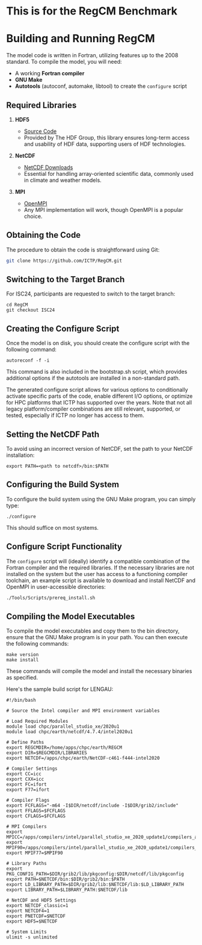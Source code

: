 # This is for the RegCM Benchmark

# Building and Running RegCM

The model code is written in Fortran, utilizing features up to the 2008 standard. To compile the model, you will need:

- A working **Fortran compiler**
- **GNU Make**
- **Autotools** (autoconf, automake, libtool) to create the `configure` script

## Required Libraries

1. **HDF5**  
   - [Source Code](https://www.hdfgroup.org/downloads/hdf5/)  
   - Provided by The HDF Group, this library ensures long-term access and usability of HDF data, supporting users of HDF technologies.

2. **NetCDF**  
   - [NetCDF Downloads](https://www.unidata.ucar.edu/software/netcdf/docs/getting_and_building_netcdf.html)  
   - Essential for handling array-oriented scientific data, commonly used in climate and weather models.

3. **MPI**  
   - [OpenMPI](https://www.open-mpi.org/)  
   - Any MPI implementation will work, though OpenMPI is a popular choice.

## Obtaining the Code

The procedure to obtain the code is straightforward using Git:

```bash
git clone https://github.com/ICTP/RegCM.git
```
## Switching to the Target Branch
For ISC24, participants are requested to switch to the target branch:
```
cd RegCM
git checkout ISC24
```
## Creating the Configure Script
Once the model is on disk, you should create the configure script with the following command:
```
autoreconf -f -i
```
This command is also included in the bootstrap.sh script, which provides additional options if the autotools are installed in a non-standard path.

The generated configure script allows for various options to conditionally activate specific parts of the code, enable different I/O options, or optimize for HPC platforms that ICTP has supported over the years. Note that not all legacy platform/compiler combinations are still relevant, supported, or tested, especially if ICTP no longer has access to them.

## Setting the NetCDF Path
To avoid using an incorrect version of NetCDF, set the path to your NetCDF installation:
```
export PATH=<path to netcdf>/bin:$PATH
```
## Configuring the Build System
To configure the build system using the GNU Make program, you can simply type:
```
./configure
```
This should suffice on most systems.

## Configure Script Functionality

The `configure` script will (ideally) identify a compatible combination of the Fortran compiler and the required libraries. If the necessary libraries are not installed on the system but the user has access to a functioning compiler toolchain, an example script is available to download and install NetCDF and OpenMPI in user-accessible directories:

```bash
./Tools/Scripts/prereq_install.sh
```
## Compiling the Model Executables
To compile the model executables and copy them to the bin directory, ensure that the GNU Make program is in your path. You can then execute the following commands:
```
make version
make install
```
These commands will compile the model and install the necessary binaries as specified.

Here's the sample build script for LENGAU:
```
#!/bin/bash

# Source the Intel compiler and MPI environment variables

# Load Required Modules
module load chpc/parallel_studio_xe/2020u1
module load chpc/earth/netcdf/4.7.4/intel2020u1

# Define Paths
export REGCMDIR=/home/apps/chpc/earth/REGCM
export DIR=$REGCMDIR/LIBRARIES
export NETCDF=/apps/chpc/earth/NetCDF-c461-f444-intel2020

# Compiler Settings
export CC=icc
export CXX=icc
export FC=ifort
export F77=ifort

# Compiler Flags
export FCFLAGS="-m64 -I$DIR/netcdf/include -I$DIR/grib2/include"
export FFLAGS=$FCFLAGS
export CFLAGS=$FCFLAGS

# MPI Compilers
export MPICC=/apps/compilers/intel/parallel_studio_xe_2020_update1/compilers_and_libraries/linux/mpi/intel64/bin/mpicc
export MPIF90=/apps/compilers/intel/parallel_studio_xe_2020_update1/compilers_and_libraries/linux/mpi/intel64/bin/mpiifort
export MPIF77=$MPIF90

# Library Paths
export PKG_CONFIG_PATH=$DIR/grib2/lib/pkgconfig:$DIR/netcdf/lib/pkgconfig
export PATH=$NETCDF/bin:$DIR/grib2/bin:$PATH
export LD_LIBRARY_PATH=$DIR/grib2/lib:$NETCDF/lib:$LD_LIBRARY_PATH
export LIBRARY_PATH=$LIBRARY_PATH:$NETCDF/lib

# NetCDF and HDF5 Settings
export NETCDF_classic=1
export NETCDF4=1
export PNETCDF=$NETCDF
export HDF5=$NETCDF

# System Limits
ulimit -s unlimited
```



